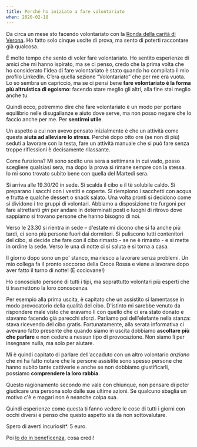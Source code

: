 ```yaml
---
title: Perché ho iniziato a fare volontariato
when: 2020-02-18
---
```


Da circa un mese sto facendo volontariato con la [Ronda della carità di Verona](http://www.rondadellacaritaverona.org/). Ho fatto solo cinque uscite di prova, ma sento di poterti raccontare già qualcosa.

È molto tempo che sento di voler fare volontariato. Ho sentito esperienze di amici che mi hanno ispirato, ma se ci penso, credo che la prima volta che ho considerato l'idea di fare volontariato è stato quando ho compilato il mio profilo LinkedIn. C’era quella sezione “Volontariato” che per me era vuota. Lo so sembra un capriccio, ma se ci pensi bene **fare volontariato è la forma più altruistica di egoismo**: facendo stare meglio gli altri, alla fine stai meglio anche tu.

Quindi ecco, potremmo dire che fare volontariato è un modo per portare equilibrio nelle disugalianze e aiuto dove serve, ma non posso negare che lo faccio anche per me. Per **sentirmi utile**.

Un aspetto a cui non avevo pensato inizialmente è che un attività come questa **aiuta ad alleviare lo stress**. Perché dopo otto ore (se non di più) seduti a lavorare con la testa, fare un attività manuale che si può fare senza troppe riflessioni è decisamente rilassante.

Come funziona? Mi sono scelto una sera a settimana in cui vado, posso scegliere qualsiasi sera, ma dopo la prova si rimane sempre con la stessa. Io mi sono trovato subito bene con quella del Martedì sera.

Si arriva alle 19.30/20 in sede. Si scalda il cibo e il tè solubile caldo. Si preparano i sacchi con i vestiti e coperte. Si riempiono i sacchetti con acqua e frutta e qualche dessert o snack salato. Una volta pronti si decidono come si dividono i tre gruppi di volontari. Abbiamo a disposizione tre furgoni per fare altrettanti _giri_ per andare in determinati posti o luoghi di ritrovo dove sappiamo si trovano persone che hanno bisogno di noi.

Verso le 23.30 si rientra in sede – d'estate mi dicono che si fa anche più tardi, ci sono più persone fuori dai dormitori. Si puliscono tutti contenitori del cibo, si decide che fare con il cibo rimasto - se ne è rimasto - e si mette in ordine la sede. Verso le una di notte ci si saluta e si torna a casa.

Il giorno dopo sono un po' stanco, ma riesco a lavorare senza problemi. Un mio collega fa il pronto soccorso della Croce Rossa e viene a lavorare dopo aver fatto il turno di notte! (È ccciovane!)

Ho conosciuto persone di tutti i tipi, ma soprattutto volontari più esperti che ti trasmettono la loro conoscenza.

Per esempio alla prima uscita, è capitato che un assistito si lamentasse in modo provocatorio della qualità del cibo. D'istinto mi sarebbe venuto da rispondere male visto che eravamo lì con quello che ci era stato donato e stavamo facendo già parecchi sforzi. Parliamo poi dell'elefante nella stanza: stava ricevendo del cibo gratis. Fortunatamente, alla serata informativa ci avevano fatto presente che quando siamo in uscita dobbiamo **ascoltare più che parlare** e non cedere a nessun tipo di provocazione. Non siamo lì per insegnare nulla, ma solo per aiutare.

Mi è quindi capitato di parlare dell'accaduto con un altro volontario _anziano_ che mi ha fatto notare che le persone assistite sono spesso persone che hanno subito tante cattiverie e anche se non dobbiamo giustificarli, possiamo **comprendere la loro rabbia**.

Questo ragionamento secondo me vale con chiunque, non pensare di poter giudicare una persona solo dalle sue ultime azioni. Se qualcuno sbaglia un motivo c'è e magari non è neanche colpa sua.

Quindi esperienze come questa ti fanno vedere le cose di tutti i giorni con occhi diversi e penso che questo aspetto sia da non sottovalutare.

Spero di averti incuriosit\*. 5 euro.

Poi [lo do in beneficenza](http://www.rondadellacaritaverona.org/donare-beneficenza-verona/), cosa credi!
